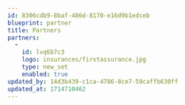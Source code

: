 ```yaml
---
id: 8306cdb9-8baf-486d-8170-e16d9b1edceb
blueprint: partner
title: Partners
partners:
  -
    id: lvq6b7c3
    logo: insurances/firstassurance.jpg
    type: new_set
    enabled: true
updated_by: 14d3b439-c1ca-4786-8ce7-59caffb630ff
updated_at: 1714710462
---
```

